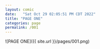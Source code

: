 ```yaml
---
layout: comic
date:   "Sat Oct 29 02:05:51 PM CDT 2022"
title: "PAGE ONE"
categories: page
permalink: /001
---
```

![PAGE ONE]({{ site.url }}/pages/001.png)
